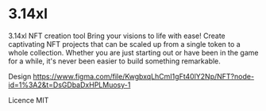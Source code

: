 # 3.14xl

3.14xl NFT creation tool
Bring your visions to life with ease! Create captivating NFT projects that can be scaled up from a single token to a whole collection. Whether you are just starting out or have been in the game for a while, it's never been easier to build something remarkable.

Design https://www.figma.com/file/KwgbxqLhCmI1gFt40lY2Np/NFT?node-id=1%3A2&t=DsGDbaDxHPLMuosy-1

Licence
MIT
